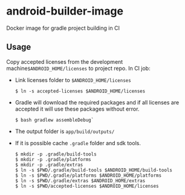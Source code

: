 # android-builder-image

Docker image for gradle project building in CI

## Usage

Copy accepted licenses from the development machine`$ANDROID_HOME/licenses` to project repo. In CI job:

* Link licenses folder to `$ANDROID_HOME/licenses`

  ```console
  $ ln -s accepted-licenses $ANDROID_HOME/licenses
  ```

* Gradle will download the required packages and if all licenses are accepted it will use these packages without error.

  ```
  $ bash gradlew assembleDebug`
  ```

* The output folder is `app/build/outputs/`
* If it is possible cache `.gradle` folder and sdk tools.  
  
  ```console
  $ mkdir -p .gradle/build-tools
  $ mkdir -p .gradle/platforms
  $ mkdir -p .gradle/extras
  $ ln -s $PWD/.gradle/build-tools $ANDROID_HOME/build-tools
  $ ln -s $PWD/.gradle/platforms $ANDROID_HOME/platforms
  $ ln -s $PWD/.gradle/extras $ANDROID_HOME/extras
  $ ln -s $PWD/accepted-licenses $ANDROID_HOME/licenses
  ```

